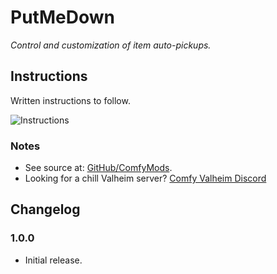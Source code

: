 # PutMeDown

*Control and customization of item auto-pickups.*

## Instructions

Written instructions to follow.

![Instructions](https://imgur.com/yXKtU8H.png)

### Notes

  * See source at: [GitHub/ComfyMods](https://github.com/redseiko/ComfyMods/tree/main/PutMeDown).
  * Looking for a chill Valheim server? [Comfy Valheim Discord](https://discord.gg/ameHJz5PFk)

## Changelog

### 1.0.0

  * Initial release.